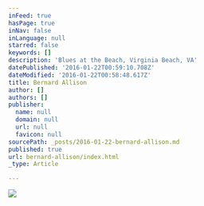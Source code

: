 ```yaml
---
inFeed: true
hasPage: true
inNav: false
inLanguage: null
starred: false
keywords: []
description: 'Blues at the Beach, Virginia Beach, VA'
datePublished: '2016-01-22T00:59:10.708Z'
dateModified: '2016-01-22T00:58:48.617Z'
title: Bernard Allison
author: []
authors: []
publisher:
  name: null
  domain: null
  url: null
  favicon: null
sourcePath: _posts/2016-01-22-bernard-allison.md
published: true
url: bernard-allison/index.html
_type: Article

---
```

![](https://the-grid-user-content.s3-us-west-2.amazonaws.com/df00e5f1-fbb7-429e-a986-a423b823786f.jpg)